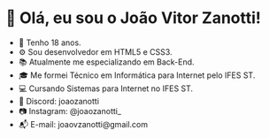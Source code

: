 # 👋 Olá, eu sou o João Vitor Zanotti!
- 🌱 Tenho 18 anos.
- ⚙️ Sou desenvolvedor em HTML5 e CSS3.
- 📚 Atualmente me especializando em Back-End.
- 🎓 Me formei Técnico em Informática para Internet pelo IFES ST.
- 💻 Cursando Sistemas para Internet no IFES ST.
- 💬 Discord: joaozanotti
- 📷 Instagram: @joaozanotti_
- 📬 E-mail: joaovzanotti<i></i>@gmail.com

<!---
joaozanotti/joaozanotti is a ✨ special ✨ repository because its `README.md` (this file) appears on your GitHub profile.
You can click the Preview link to take a look at your changes.
--->
